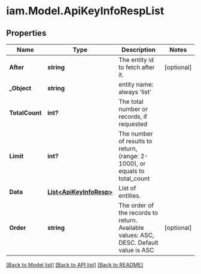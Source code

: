 # iam.Model.ApiKeyInfoRespList
## Properties

Name | Type | Description | Notes
------------ | ------------- | ------------- | -------------
**After** | **string** | The entity id to fetch after it. | [optional] 
**_Object** | **string** | entity name: always &#39;list&#39; | 
**TotalCount** | **int?** | The total number or records, if requested  | 
**Limit** | **int?** | The number of results to return, (range: 2-1000), or equals to total_count | 
**Data** | [**List&lt;ApiKeyInfoResp&gt;**](ApiKeyInfoResp.md) | List of entities. | 
**Order** | **string** | The order of the records to return. Available values: ASC, DESC. Default value is ASC | [optional] 

[[Back to Model list]](../README.md#documentation-for-models) [[Back to API list]](../README.md#documentation-for-api-endpoints) [[Back to README]](../README.md)

